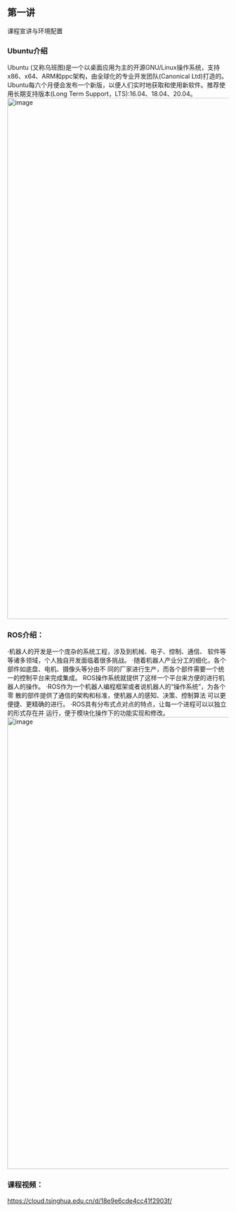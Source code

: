 ## 第一讲
课程宣讲与环境配置

### Ubuntu介绍
Ubuntu (又称乌班图)是一个以桌面应用为主的开源GNU/Linux操作系统，支持
x86、x64、ARM和ppc架构，由全球化的专业开发团队(Canonical Ltd)打造的。
Ubuntu每六个月便会发布一个新版，以便人们实时地获取和使用新软件。推荐使 用长期支持版本(Long Term Support，LTS):16.04、18.04、20.04。
<img width="1187" alt="image" src="https://user-images.githubusercontent.com/74605431/140700995-033778b8-2de2-4774-96db-48e3b7406ff3.png">


### ROS介绍：
·机器人的开发是一个庞杂的系统工程，涉及到机械、电子、控制、通信、 软件等等诸多领域，个人独自开发面临着很多挑战。
·随着机器人产业分工的细化，各个部件如底盘、电机、摄像头等分由不 同的厂家进行生产，而各个部件需要一个统一的控制平台来完成集成。 ROS操作系统就提供了这样一个平台来方便的进行机器人的操作。
·ROS作为一个机器人编程框架或者说机器人的“操作系统”，为各个零 散的部件提供了通信的架构和标准，使机器人的感知、决策、控制算法 可以更便捷、更精确的进行。
·ROS具有分布式点对点的特点，让每一个进程可以以独立的形式存在并 运行，便于模块化操作下的功能实现和修改。
<img width="1029" alt="image" src="https://user-images.githubusercontent.com/74605431/140701238-1236a152-bdd3-4ba6-a3d9-9becfa8e2612.png">


### 课程视频：
https://cloud.tsinghua.edu.cn/d/18e9e6cde4cc41f2903f/
